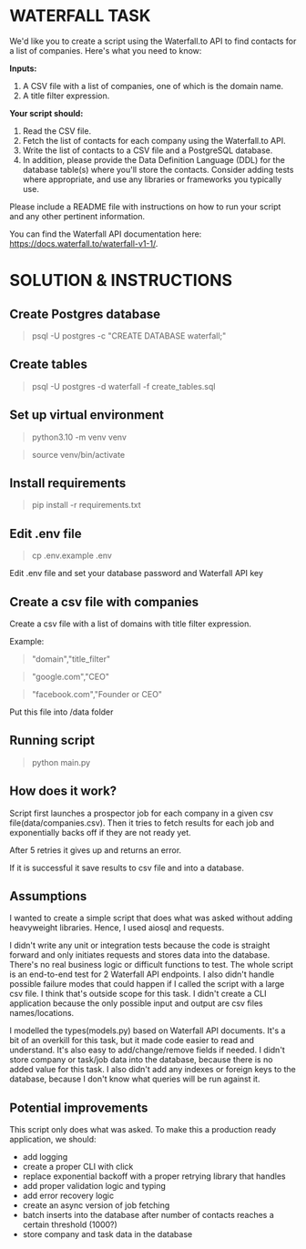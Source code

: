 # WATERFALL TASK

We'd like you to create a script using the Waterfall.to API to find contacts for a list of companies. Here's what you need to know: 

**Inputs:**

1. A CSV file with a list of companies, one of which is the domain name. 
2. A title filter expression. 

**Your script should:** 

1. Read the CSV file. 
2. Fetch the list of contacts for each company using the Waterfall.to API. 
3. Write the list of contacts to a CSV file and a PostgreSQL database. 
4. In addition, please provide the Data Definition Language (DDL) for the database table(s) where you'll store the contacts. Consider adding tests where appropriate, and use any libraries or frameworks you typically use. 

Please include a README file with instructions on how to run your script and any other pertinent information. 

You can find the Waterfall API documentation here: https://docs.waterfall.to/waterfall-v1-1/. 

# SOLUTION & INSTRUCTIONS

## Create Postgres database

> psql -U postgres -c "CREATE DATABASE waterfall;"

## Create tables

> psql -U postgres -d waterfall -f create_tables.sql

## Set up virtual environment

> python3.10 -m venv venv
 
> source venv/bin/activate

## Install requirements
> pip install -r requirements.txt

## Edit .env file

> cp .env.example .env

Edit .env file and set your database password and Waterfall API key

## Create a csv file with companies

Create a csv file with a list of domains with title filter expression.

Example:

> "domain","title_filter"

> "google.com","CEO"

> "facebook.com","Founder or CEO"

Put this file into /data folder

## Running script

> python main.py

## How does it work?

Script first launches a prospector job for each company in a given csv file(data/companies.csv).
Then it tries to fetch results for each job and exponentially backs off if they are not ready yet.

After 5 retries it gives up and returns an error.

If it is successful it save results to csv file and into a database.

## Assumptions 

I wanted to create a simple script that does what was asked without adding heavyweight libraries. 
Hence, I used aiosql and requests.

I didn't write any unit or integration tests because the code is straight forward and only initiates requests and stores data into the database.
There's no real business logic or difficult functions to test. The whole script is an end-to-end test for 2 Waterfall API endpoints.
I also didn't handle possible failure modes that could happen if I called the script with a large csv file. I think that's outside scope for this task.
I didn't create a CLI application because the only possible input and output are csv files names/locations.

I modelled the types(models.py) based on Waterfall API documents. It's a bit of an overkill for this task, but it made code easier to read and understand. It's also easy to add/change/remove fields if needed. 
I didn't store company or task/job data into the database, because there is no added value for this task. 
I also didn't add any indexes or foreign keys to the database, because I don't know what queries will be run against it.

## Potential improvements

This script only does what was asked. To make this a production ready application, we should:
- add logging
- create a proper CLI with click
- replace exponential backoff with a proper retrying library that handles
- add proper validation logic and typing
- add error recovery logic
- create an async version of job fetching
- batch inserts into the database after number of contacts reaches a certain threshold (1000?)
- store company and task data in the database



